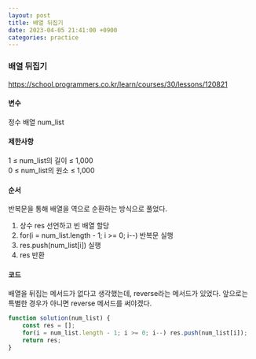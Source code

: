 ```yaml
---
layout: post
title: 배열 뒤집기
date: 2023-04-05 21:41:00 +0900
categories: practice
---
```

### 배열 뒤집기    
https://school.programmers.co.kr/learn/courses/30/lessons/120821    
    
#### 변수    
정수 배열 num_list    
    
#### 제한사항    
1 ≤ num_list의 길이 ≤ 1,000    
0 ≤ num_list의 원소 ≤ 1,000    
    
#### 순서    
반복문을 통해 배열을 역으로 순환하는 방식으로 풀었다.    
1. 상수 res 선언하고 빈 배열 할당    
2. for(i = num_list.length - 1; i >= 0; i--) 반복문 실행    
3. res.push(num_list[i]) 실행    
4. res 반환    
    
#### 코드    
배열을 뒤집는 메서드가 없다고 생각했는데, reverse라는 메서드가 있었다. 앞으로는 특별한 경우가 아니면 reverse 메서드를 써야겠다.    
```JavaScript
function solution(num_list) {
    const res = [];
    for(i = num_list.length - 1; i >= 0; i--) res.push(num_list[i]);
    return res;
}
```